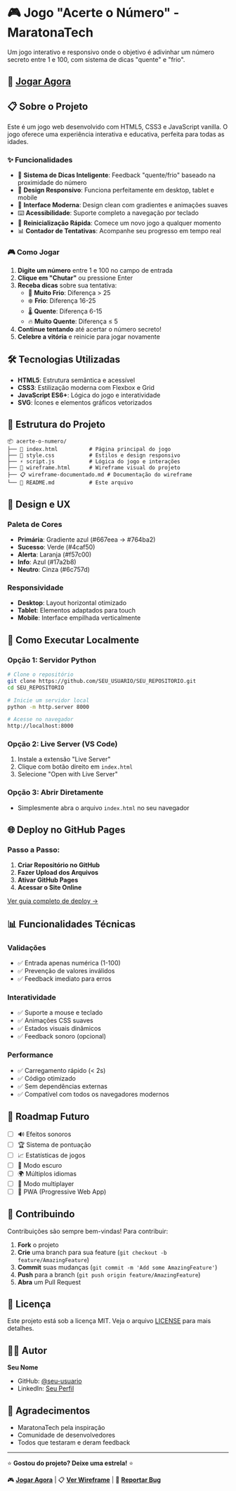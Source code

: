 # 🎮 Jogo "Acerte o Número" - MaratonaTech

Um jogo interativo e responsivo onde o objetivo é adivinhar um número secreto entre 1 e 100, com sistema de dicas "quente" e "frio".

## 🚀 [Jogar Agora](https://SEU_USUARIO.github.io/SEU_REPOSITORIO/)

## 📋 Sobre o Projeto

Este é um jogo web desenvolvido com HTML5, CSS3 e JavaScript vanilla. O jogo oferece uma experiência interativa e educativa, perfeita para todas as idades.

### ✨ Funcionalidades

- 🎯 **Sistema de Dicas Inteligente**: Feedback "quente/frio" baseado na proximidade do número
- 📱 **Design Responsivo**: Funciona perfeitamente em desktop, tablet e mobile
- 🎨 **Interface Moderna**: Design clean com gradientes e animações suaves
- ⌨️ **Acessibilidade**: Suporte completo a navegação por teclado
- 🔄 **Reinicialização Rápida**: Comece um novo jogo a qualquer momento
- 📊 **Contador de Tentativas**: Acompanhe seu progresso em tempo real

### 🎮 Como Jogar

1. **Digite um número** entre 1 e 100 no campo de entrada
2. **Clique em "Chutar"** ou pressione Enter
3. **Receba dicas** sobre sua tentativa:
   - 🧊 **Muito Frio**: Diferença > 25
   - ❄️ **Frio**: Diferença 16-25  
   - 🌡️ **Quente**: Diferença 6-15
   - 🔥 **Muito Quente**: Diferença ≤ 5
4. **Continue tentando** até acertar o número secreto!
5. **Celebre a vitória** e reinicie para jogar novamente

## 🛠️ Tecnologias Utilizadas

- **HTML5**: Estrutura semântica e acessível
- **CSS3**: Estilização moderna com Flexbox e Grid
- **JavaScript ES6+**: Lógica do jogo e interatividade
- **SVG**: Ícones e elementos gráficos vetorizados

## 📁 Estrutura do Projeto

```
📦 acerte-o-numero/
├── 📄 index.html          # Página principal do jogo
├── 🎨 style.css           # Estilos e design responsivo
├── ⚡ script.js           # Lógica do jogo e interações
├── 📐 wireframe.html      # Wireframe visual do projeto
├── 📋 wireframe-documentado.md # Documentação do wireframe
└── 📖 README.md           # Este arquivo
```

## 🎨 Design e UX

### Paleta de Cores
- **Primária**: Gradiente azul (#667eea → #764ba2)
- **Sucesso**: Verde (#4caf50)
- **Alerta**: Laranja (#f57c00)
- **Info**: Azul (#17a2b8)
- **Neutro**: Cinza (#6c757d)

### Responsividade
- **Desktop**: Layout horizontal otimizado
- **Tablet**: Elementos adaptados para touch
- **Mobile**: Interface empilhada verticalmente

## 🚀 Como Executar Localmente

### Opção 1: Servidor Python
```bash
# Clone o repositório
git clone https://github.com/SEU_USUARIO/SEU_REPOSITORIO.git
cd SEU_REPOSITORIO

# Inicie um servidor local
python -m http.server 8000

# Acesse no navegador
http://localhost:8000
```

### Opção 2: Live Server (VS Code)
1. Instale a extensão "Live Server"
2. Clique com botão direito em `index.html`
3. Selecione "Open with Live Server"

### Opção 3: Abrir Diretamente
- Simplesmente abra o arquivo `index.html` no seu navegador

## 🌐 Deploy no GitHub Pages

### Passo a Passo:

1. **Criar Repositório no GitHub**
2. **Fazer Upload dos Arquivos**
3. **Ativar GitHub Pages**
4. **Acessar o Site Online**

[Ver guia completo de deploy →](DEPLOY_GUIDE.md)

## 📊 Funcionalidades Técnicas

### Validações
- ✅ Entrada apenas numérica (1-100)
- ✅ Prevenção de valores inválidos
- ✅ Feedback imediato para erros

### Interatividade
- ✅ Suporte a mouse e teclado
- ✅ Animações CSS suaves
- ✅ Estados visuais dinâmicos
- ✅ Feedback sonoro (opcional)

### Performance
- ✅ Carregamento rápido (< 2s)
- ✅ Código otimizado
- ✅ Sem dependências externas
- ✅ Compatível com todos os navegadores modernos

## 🎯 Roadmap Futuro

- [ ] 🔊 Efeitos sonoros
- [ ] 🏆 Sistema de pontuação
- [ ] 📈 Estatísticas de jogos
- [ ] 🌙 Modo escuro
- [ ] 🌍 Múltiplos idiomas
- [ ] 👥 Modo multiplayer
- [ ] 📱 PWA (Progressive Web App)

## 🤝 Contribuindo

Contribuições são sempre bem-vindas! Para contribuir:

1. **Fork** o projeto
2. **Crie** uma branch para sua feature (`git checkout -b feature/AmazingFeature`)
3. **Commit** suas mudanças (`git commit -m 'Add some AmazingFeature'`)
4. **Push** para a branch (`git push origin feature/AmazingFeature`)
5. **Abra** um Pull Request

## 📝 Licença

Este projeto está sob a licença MIT. Veja o arquivo [LICENSE](LICENSE) para mais detalhes.

## 👨‍💻 Autor

**Seu Nome**
- GitHub: [@seu-usuario](https://github.com/seu-usuario)
- LinkedIn: [Seu Perfil](https://linkedin.com/in/seu-perfil)

## 🙏 Agradecimentos

- MaratonaTech pela inspiração
- Comunidade de desenvolvedores
- Todos que testaram e deram feedback

---

⭐ **Gostou do projeto? Deixe uma estrela!** ⭐

🎮 **[Jogar Agora](https://SEU_USUARIO.github.io/SEU_REPOSITORIO/)** | 📋 **[Ver Wireframe](wireframe.html)** | 🐛 **[Reportar Bug](https://github.com/SEU_USUARIO/SEU_REPOSITORIO/issues)**
